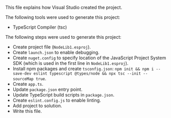 This file explains how Visual Studio created the project.

The following tools were used to generate this project:
- TypeScript Compiler (tsc)

The following steps were used to generate this project:
- Create project file (`NodeLib1.esproj`).
- Create `launch.json` to enable debugging.
- Create `nuget.config` to specify location of the JavaScript Project System SDK (which is used in the first line in `NodeLib1.esproj`).
- Install npm packages and create `tsconfig.json`: `npm init && npm i --save-dev eslint typescript @types/node && npx tsc --init --sourceMap true`.
- Create `app.ts`.
- Update `package.json` entry point.
- Update TypeScript build scripts in `package.json`.
- Create `eslint.config.js` to enable linting.
- Add project to solution.
- Write this file.
